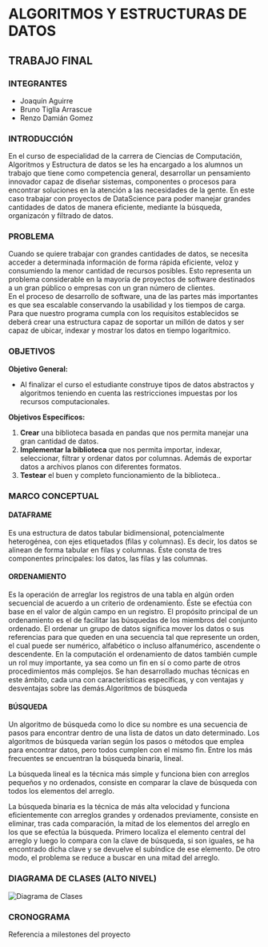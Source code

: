 # ALGORITMOS Y ESTRUCTURAS DE DATOS

## TRABAJO FINAL

### INTEGRANTES
* Joaquín Aguirre
* Bruno Tiglla Arrascue
* Renzo Damián Gomez

### INTRODUCCIÓN

En el curso de especialidad de la carrera de Ciencias de Computación, Algoritmos y Estructura de datos se les ha encargado a los alumnos un trabajo que tiene como competencia general, desarrollar un pensamiento innovador capaz de diseñar sistemas, componentes o procesos para encontrar soluciones en la atención a las necesidades de la gente.
En este caso trabajar con proyectos de DataScience para poder manejar grandes cantidades de datos de manera eficiente, mediante la búsqueda, organizacón y filtrado de datos.

### PROBLEMA

Cuando se quiere trabajar con grandes cantidades de datos, se necesita acceder a determinada información de forma rápida eficiente, veloz y consumiendo la menor cantidad de recursos posibles. Esto representa un problema considerable en la mayoría de proyectos de software destinados a un gran público o empresas con un gran número de clientes.  
En el proceso de desarrollo de software, una de las partes más importantes es que sea escalable conservando la usabilidad y los tiempos de carga. Para que nuestro programa cumpla con los requisitos establecidos se deberá crear una estructura capaz de soportar un millón de datos y ser capaz de ubicar, indexar y mostrar los datos en tiempo logarítmico.

### OBJETIVOS

**Objetivo General:** 
- Al finalizar el curso el estudiante construye tipos de datos abstractos y algoritmos teniendo en cuenta las restricciones impuestas por los recursos computacionales.

**Objetivos Específicos:**
1. **Crear** una biblioteca basada en pandas que nos permita manejar una gran cantidad de datos.
2. **Implementar la biblioteca** que nos permita importar, indexar, seleccionar, filtrar y ordenar datos por columnas. Además de exportar datos a archivos planos con diferentes formatos.
3. **Testear** el buen y completo funcionamiento de la biblioteca..

### MARCO CONCEPTUAL

#### DATAFRAME 

Es una estructura de datos tabular bidimensional, potencialmente heterogénea, con ejes etiquetados (filas y columnas).
Es decir, los datos se alinean de forma tabular en filas y columnas. Éste consta de tres componentes principales: los datos, las filas y las columnas.

#### ORDENAMIENTO

Es la operación de arreglar los registros de una tabla en algún orden secuencial de acuerdo a un criterio de ordenamiento.
Éste se efectúa con base en el valor de algún campo en un registro. El propósito principal de un ordenamiento es el de facilitar las búsquedas de los miembros del conjunto ordenado.
El ordenar un grupo de datos significa mover los datos o sus referencias para que queden en una secuencia tal que represente un orden, el cual puede ser numérico, alfabético o incluso alfanumérico, ascendente o descendente.
En la computación el ordenamiento de datos también cumple un rol muy importante, ya sea como un fin en sí o como parte de otros procedimientos más complejos.
Se han desarrollado muchas técnicas en este ámbito, cada una con características específicas, y con ventajas y desventajas sobre las demás.Algoritmos de búsqueda

#### BÚSQUEDA

Un algoritmo de búsqueda como lo dice su nombre es una secuencia de pasos para encontrar dentro de una lista de datos un dato determinado.
Los algoritmos de búsqueda varían según los pasos o métodos que emplea para encontrar datos, pero todos cumplen con el mismo fin.
Entre los más frecuentes se encuentran la búsqueda binaria, lineal.

La búsqueda lineal es la técnica más simple y funciona bien con arreglos pequeños y no ordenados, consiste en comparar la clave de búsqueda con todos los elementos del arreglo.

La búsqueda binaria es la técnica de más alta velocidad y funciona eficientemente con arreglos grandes y ordenados previamente, consiste en eliminar, tras cada comparación, la mitad de los elementos del arreglo en los que se efectúa la búsqueda.
Primero localiza el elemento central del arreglo y luego lo compara con la clave de búsqueda, si son iguales, se ha encontrado dicha clave y se devuelve el subíndice de ese elemento.
De otro modo, el problema se reduce a buscar en una mitad del arreglo.

### DIAGRAMA DE CLASES (ALTO NIVEL)

![Diagrama de Clases](DiagramaDeClases.png)

### CRONOGRAMA

Referencia a milestones del proyecto
